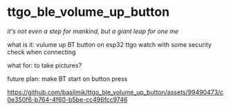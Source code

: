# ttgo_ble_volume_up_button

_it's not even a step for mankind, but a giant leap for one me_



what is it: vulume up BT button on esp32 ttgo watch with some security check when connecting

what for: to take pictures?

future plan: make BT start on button press


https://github.com/basilmik/ttgo_ble_volume_up_button/assets/99490473/c0e350f6-b764-4f60-b5be-cc496fcc9746

